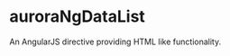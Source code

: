 auroraNgDataList
================

An AngularJS directive providing HTML like <datalist></datalist> functionality.

